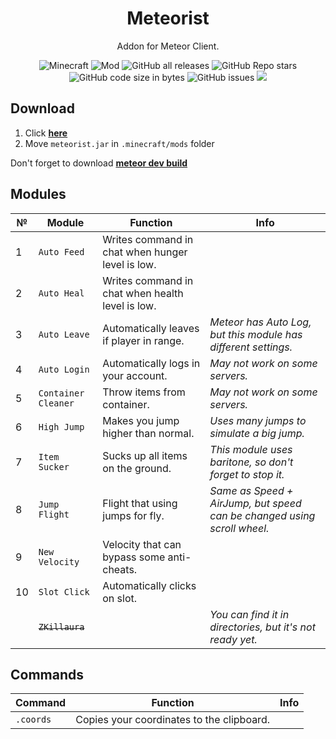 <div align="center">
  <h1>Meteorist</h1>
  <p>Addon for Meteor Client.</p>
  <img alt="Minecraft" src="https://img.shields.io/badge/Minecraft-1.18.2-blue">
  <img alt="Mod" src="https://img.shields.io/badge/Mod-1.1-orange">
  <img alt="GitHub all releases" src="https://img.shields.io/github/downloads/zgoly/meteorist/total?logo=GitHub&style=flat">
  <img alt="GitHub Repo stars" src="https://img.shields.io/github/stars/zgoly/meteorist">
  <img alt="GitHub code size in bytes" src="https://img.shields.io/github/languages/code-size/zgoly/meteorist?style=flat">
  <img alt="GitHub issues" src="https://img.shields.io/github/issues/zgoly/meteorist?style=flat">
  <img src="https://img.shields.io/badge/Tacos-Tasty-blue">
</div>

## Download
1. Click **[here](https://github.com/zgoly/meteorist/releases/latest/download/meteorist.jar)**
2. Move `meteorist.jar` in `.minecraft/mods` folder

Don't forget to download **[meteor dev build](https://meteorclient.com/download?devBuild=latest)**

## Modules
|№|Module|Function|Info|
|--|--|--|--|
|1|`Auto Feed`|Writes command in chat when hunger level is low.||
|2|`Auto Heal`|Writes command in chat when health level is low.||
|3|`Auto Leave`|Automatically leaves if player in range.|*Meteor has Auto Log, but this module has different settings.*|
|4|`Auto Login`|Automatically logs in your account.|*May not work on some servers.*|
|5|`Container Cleaner`|Throw items from container.|*May not work on some servers.*|
|6|`High Jump`|Makes you jump higher than normal.|*Uses many jumps to simulate a big jump.*|
|7|`Item Sucker`|Sucks up all items on the ground.|*This module uses baritone, so don't forget to stop it.*|
|8|`Jump Flight`|Flight that using jumps for fly.|*Same as Speed + AirJump, but speed can be changed using scroll wheel.*|
|9|`New Velocity`|Velocity that can bypass some anti-cheats.||
|10|`Slot Click`|Automatically clicks on slot.||
||~~`ZKillaura`~~||*You can find it in directories, but it's not ready yet.*|

## Commands
|Command|Function|Info|
|--|--|--|
|`.coords`|Copies your coordinates to the clipboard.||
